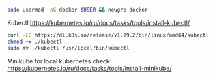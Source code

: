 
```bash
sudo usermod -aG docker $USER && newgrp docker
```

Kubectl
https://kubernetes.io/ru/docs/tasks/tools/install-kubectl/

```bash
curl -LO https://dl.k8s.io/release/v1.29.2/bin/linux/amd64/kubectl
chmod +x ./kubectl
sudo mv ./kubectl /usr/local/bin/kubectl
```

Minikube for local kubernetes check:
https://kubernetes.io/ru/docs/tasks/tools/install-minikube/